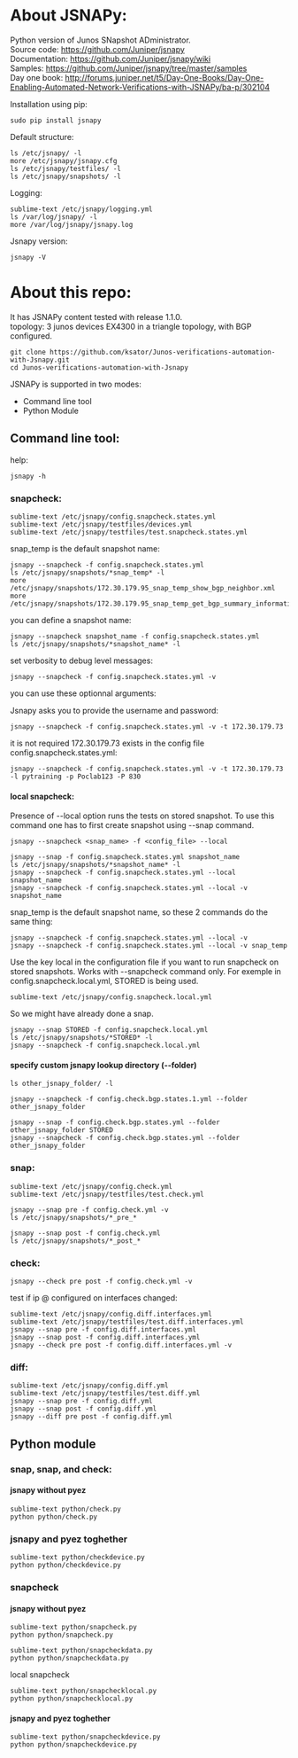 # About JSNAPy: 

Python version of Junos SNapshot ADministrator.  
Source code: https://github.com/Juniper/jsnapy  
Documentation: https://github.com/Juniper/jsnapy/wiki  
Samples: https://github.com/Juniper/jsnapy/tree/master/samples  
Day one book: http://forums.juniper.net/t5/Day-One-Books/Day-One-Enabling-Automated-Network-Verifications-with-JSNAPy/ba-p/302104   

Installation using pip:  
```
sudo pip install jsnapy
```

Default structure:
```
ls /etc/jsnapy/ -l
more /etc/jsnapy/jsnapy.cfg 
ls /etc/jsnapy/testfiles/ -l
ls /etc/jsnapy/snapshots/ -l
```

Logging:
```
sublime-text /etc/jsnapy/logging.yml 
ls /var/log/jsnapy/ -l
more /var/log/jsnapy/jsnapy.log 
```

Jsnapy version: 
```
jsnapy -V 
```

# About this repo: 
It has JSNAPy content tested with release 1.1.0.   
topology: 3 junos devices EX4300 in a triangle topology, with BGP configured.  

```
git clone https://github.com/ksator/Junos-verifications-automation-with-Jsnapy.git
cd Junos-verifications-automation-with-Jsnapy
```

JSNAPy is supported in two modes:  
- Command line tool 
- Python Module

## Command line tool:

help: 
```
jsnapy -h
```

### snapcheck:
```
sublime-text /etc/jsnapy/config.snapcheck.states.yml 
sublime-text /etc/jsnapy/testfiles/devices.yml 
sublime-text /etc/jsnapy/testfiles/test.snapcheck.states.yml 
```

snap_temp is the default snapshot name: 
```
jsnapy --snapcheck -f config.snapcheck.states.yml
ls /etc/jsnapy/snapshots/*snap_temp* -l
more /etc/jsnapy/snapshots/172.30.179.95_snap_temp_show_bgp_neighbor.xml
more /etc/jsnapy/snapshots/172.30.179.95_snap_temp_get_bgp_summary_information.xml 
```

you can define a snapshot name: 
```
jsnapy --snapcheck snapshot_name -f config.snapcheck.states.yml
ls /etc/jsnapy/snapshots/*snapshot_name* -l
```

set verbosity to debug level messages:
```
jsnapy --snapcheck -f config.snapcheck.states.yml -v 
```

you can use these optionnal arguments: 

Jsnapy asks you to provide the username and password: 
```
jsnapy --snapcheck -f config.snapcheck.states.yml -v -t 172.30.179.73
```

it is not required 172.30.179.73 exists in the config file config.snapcheck.states.yml: 
```
jsnapy --snapcheck -f config.snapcheck.states.yml -v -t 172.30.179.73 -l pytraining -p Poclab123 -P 830
```

#### local snapcheck:

Presence of --local option runs the tests on stored snapshot. 
To use this command one has to first create snapshot using --snap command.
```
jsnapy --snapcheck <snap_name> -f <config_file> --local
```

```
jsnapy --snap -f config.snapcheck.states.yml snapshot_name
ls /etc/jsnapy/snapshots/*snapshot_name* -l
jsnapy --snapcheck -f config.snapcheck.states.yml --local snapshot_name
jsnapy --snapcheck -f config.snapcheck.states.yml --local -v snapshot_name
```

snap_temp is the default snapshot name, so these 2 commands do the same thing:   
```
jsnapy --snapcheck -f config.snapcheck.states.yml --local -v 
jsnapy --snapcheck -f config.snapcheck.states.yml --local -v snap_temp
```

Use the key local in the configuration file if you want to run snapcheck on stored snapshots. 
Works with --snapcheck command only. 
For exemple in config.snapcheck.local.yml, STORED is being used. 
```
sublime-text /etc/jsnapy/config.snapcheck.local.yml
```
So we might have already done a snap. 
```
jsnapy --snap STORED -f config.snapcheck.local.yml
ls /etc/jsnapy/snapshots/*STORED* -l
jsnapy --snapcheck -f config.snapcheck.local.yml 
```

#### specify custom jsnapy lookup directory (--folder)
```
ls other_jsnapy_folder/ -l

jsnapy --snapcheck -f config.check.bgp.states.1.yml --folder other_jsnapy_folder

jsnapy --snap -f config.check.bgp.states.yml --folder other_jsnapy_folder STORED
jsnapy --snapcheck -f config.check.bgp.states.yml --folder other_jsnapy_folder
```

### snap: 
```
sublime-text /etc/jsnapy/config.check.yml
sublime-text /etc/jsnapy/testfiles/test.check.yml 

jsnapy --snap pre -f config.check.yml -v
ls /etc/jsnapy/snapshots/*_pre_*

jsnapy --snap post -f config.check.yml
ls /etc/jsnapy/snapshots/*_post_*
```

### check: 
```
jsnapy --check pre post -f config.check.yml -v
```

test if ip @ configured on interfaces changed: 
```
sublime-text /etc/jsnapy/config.diff.interfaces.yml
sublime-text /etc/jsnapy/testfiles/test.diff.interfaces.yml 
jsnapy --snap pre -f config.diff.interfaces.yml 
jsnapy --snap post -f config.diff.interfaces.yml 
jsnapy --check pre post -f config.diff.interfaces.yml -v
```

### diff:
```
sublime-text /etc/jsnapy/config.diff.yml 
sublime-text /etc/jsnapy/testfiles/test.diff.yml 
jsnapy --snap pre -f config.diff.yml
jsnapy --snap post -f config.diff.yml
jsnapy --diff pre post -f config.diff.yml
```

## Python module

### snap, snap, and check:

#### jsnapy without pyez
```
sublime-text python/check.py 
python python/check.py 
```

### jsnapy and pyez toghether
```
sublime-text python/checkdevice.py 
python python/checkdevice.py 
```

### snapcheck

#### jsnapy without pyez
```
sublime-text python/snapcheck.py 
python python/snapcheck.py 
```

```
sublime-text python/snapcheckdata.py 
python python/snapcheckdata.py 
```

local snapcheck 
```
sublime-text python/snapchecklocal.py 
python python/snapchecklocal.py 
```

#### jsnapy and pyez toghether
```
sublime-text python/snapcheckdevice.py 
python python/snapcheckdevice.py 
```
